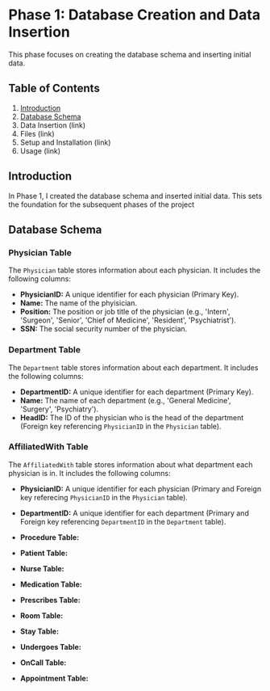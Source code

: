 # Phase 1: Database Creation and Data Insertion

This phase focuses on creating the database schema and inserting initial data.

## Table of Contents
1. [Introduction](https://github.com/SarahDiazZ/Database_Project/tree/main/p1_diaz#introduction)
2. [Database Schema](https://github.com/SarahDiazZ/Database_Project/tree/main/p1_diaz#database-schema)
3. Data Insertion (link)
4. Files (link)
5. Setup and Installation (link)
6. Usage (link)

## Introduction
In Phase 1, I created the database schema and inserted initial data. This sets the foundation for the subsequent phases of the project

## Database Schema
### Physician Table
The `Physician` table stores information about each physician. It includes the following columns:
* **PhysicianID:** A unique identifier for each physician (Primary Key).
* **Name:** The name of the phyisician. 
* **Position:** The position or job title of the physician (e.g., 'Intern', 'Surgeon', 'Senior', 'Chief of Medicine', 'Resident', 'Psychiatrist').
* **SSN:** The social security number of the physician.

### Department Table
The `Department` table stores information about each department. It includes the following columns:
* **DepartmentID:** A unique identifier for each department (Primary Key).
* **Name:** The name of each department (e.g., 'General Medicine', 'Surgery', 'Psychiatry').
* **HeadID:** The ID of the physician who is the head of the department (Foreign key referencing `PhysicianID` in the `Physician` table).

### AffiliatedWith Table
The `AffiliatedWith` table stores information about what department each physician is in. It includes the following columns:
* **PhysicianID:** A unique identifier for each physician (Primary and Foreign key referecing `PhysicianID` in the `Physician` table).
* **DepartmentID:** A unique identifier for each department (Primary and Foreign key referencing `DepartmentID` in the `Department` table).

* **Procedure Table:**
* **Patient Table:**
* **Nurse Table:**
* **Medication Table:**
* **Prescribes Table:**
* **Room Table:**
* **Stay Table:**
* **Undergoes Table:**
* **OnCall Table:**
* **Appointment Table:**